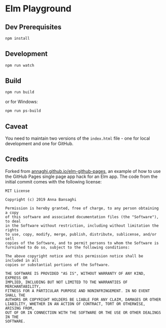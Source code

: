 # Elm Playground

## Dev Prerequisites

```bash
npm install 
```

## Development

```bash
npm run watch
```

## Build

```bash
npm run build
```

or for Windows:

```bash
npm run ps-build
```

## Caveat

You need to maintain two versions of the `index.html` file - one for local development and one for GitHub.

## Credits
Forked from [annaghi.github.io/elm-github-pages](https://annaghi.github.io/elm-github-pages),
an example of how to use the GitHub Pages single page app hack for an Elm app. The code from the initial commit comes with the following license:

```
MIT License

Copyright (c) 2019 Anna Bansaghi

Permission is hereby granted, free of charge, to any person obtaining a copy
of this software and associated documentation files (the "Software"), to deal
in the Software without restriction, including without limitation the rights
to use, copy, modify, merge, publish, distribute, sublicense, and/or sell
copies of the Software, and to permit persons to whom the Software is
furnished to do so, subject to the following conditions:

The above copyright notice and this permission notice shall be included in all
copies or substantial portions of the Software.

THE SOFTWARE IS PROVIDED "AS IS", WITHOUT WARRANTY OF ANY KIND, EXPRESS OR
IMPLIED, INCLUDING BUT NOT LIMITED TO THE WARRANTIES OF MERCHANTABILITY,
FITNESS FOR A PARTICULAR PURPOSE AND NONINFRINGEMENT. IN NO EVENT SHALL THE
AUTHORS OR COPYRIGHT HOLDERS BE LIABLE FOR ANY CLAIM, DAMAGES OR OTHER
LIABILITY, WHETHER IN AN ACTION OF CONTRACT, TORT OR OTHERWISE, ARISING FROM,
OUT OF OR IN CONNECTION WITH THE SOFTWARE OR THE USE OR OTHER DEALINGS IN THE
SOFTWARE.
```